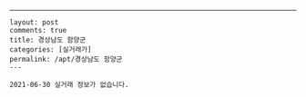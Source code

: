 ---
    layout: post
    comments: true
    title: 경상남도 함양군
    categories: [실거래가]
    permalink: /apt/경상남도 함양군
    ---

    2021-06-30 실거래 정보가 없습니다.

    